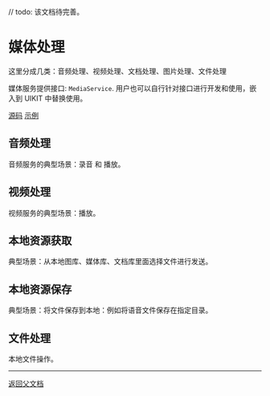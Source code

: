 // todo: 该文档待完善。

# 媒体处理

这里分成几类：音频处理、视频处理、文档处理、图片处理、文件处理

媒体服务提供接口: `MediaService`.
用户也可以自行针对接口进行开发和使用，嵌入到 UIKIT 中替换使用。

[源码](../../../packages/react-native-chat-uikit/src/services/MediaService.tsx)
[示例](?)

## 音频处理

音频服务的典型场景：录音 和 播放。

## 视频处理

视频服务的典型场景：播放。

## 本地资源获取

典型场景：从本地图库、媒体库、文档库里面选择文件进行发送。

## 本地资源保存

典型场景：将文件保存到本地：例如将语音文件保存在指定目录。

## 文件处理

本地文件操作。

---

[返回父文档](./uikit.md)
